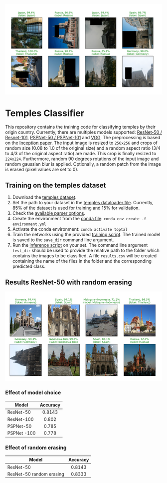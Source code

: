 <p align="center">
  <img src="train_example.PNG">
</p>

# Temples Classifier 
This repository contains the training code for classifying temples by their origin country. Currently, there are multiples models supported: 
[ResNet-50 / Resnet-101](https://arxiv.org/pdf/1512.03385.pdf), [PSPNet-50 / PSPNet-101](https://arxiv.org/pdf/1612.01105.pdf) and 
[VGG](https://arxiv.org/pdf/1409.1556.pdf). The preprocessing is based on the [Inception paper](https://arxiv.org/pdf/1409.4842.pdf). 
The input image is resized to `256x256` and crops of random size (0.08 to 1.0  of the original size) and a random aspect ratio 
(3/4 to 4/3 of the original aspect ratio) are made. This crop is finally resized to `224x224`. Furthermore, random 90 degrees rotations
of the input image and random gaussian blur is applied. Optionally, a random patch from the image is erased (pixel values are set to 0).

## Training on the temples dataset
1. Download the [temples dataset](https://drive.google.com/file/d/1zTPipCiBYdeOhSedwnRbTNKyYS6Wu4T5/view?usp=sharing). 
2. Set the path to your dataset in the [temples dataloader file](dataloader/temples.py). Currently, 85% of the dataset is used for training
and 15% for validation.
3. Check the [available parser options](parser_options.py).
4. Create the environment from the [conda file](environment.yml): `conda env create -f environment.yml`
6. Activate the conda environment: `conda activate toptal`
7. Train the networks using the provided [training script](main.py). The trained model is saved to the `save_dir` command line argument.
8. Run the [inference script](infer.py) on your set. The command line argument `test_dir` should be used to provide the
relative path to the folder which contains the images to be classified. A file `results.csv` will be created containing the name
of the files in the folder and the corresponding predicted class.

## Results ResNet-50 with random erasing

<p align="center">
  <img src="val_example.PNG">
</p>

### Effect of model choice

| Model         | Accuracy      | 
| ------------- |:-------------:| 
| ResNet-50     | 0.8143 | 
| ResNet-100    | 0.802      | 
| PSPNet-50     | 0.785      |
| PSPNet -100   | 0.778      |




### Effect of random erasing
| Model         | Accuracy      | 
| ------------- |:-------------:| 
| ResNet-50     | 0.8143 | 
| ResNet-50 random erasing    | 0.8333      | 


